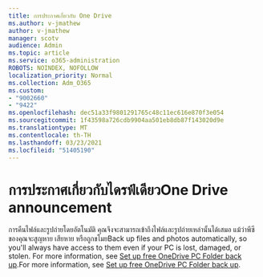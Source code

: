 ```yaml
---
title: การประกาศเกี่ยวกับ One Drive
ms.author: v-jmathew
author: v-jmathew
manager: scotv
audience: Admin
ms.topic: article
ms.service: o365-administration
ROBOTS: NOINDEX, NOFOLLOW
localization_priority: Normal
ms.collection: Adm_O365
ms.custom:
- "9002660"
- "9422"
ms.openlocfilehash: dec51a33f9801291765c48c11ec616e870f3e054
ms.sourcegitcommit: 1f43598a726cdb9904aa501eb8db87f143020d9e
ms.translationtype: MT
ms.contentlocale: th-TH
ms.lasthandoff: 03/23/2021
ms.locfileid: "51405190"
---
```

# <a name="one-drive-announcement"></a><span data-ttu-id="a8d99-102">การประกาศเกี่ยวกับไดรฟ์เดียว</span><span class="sxs-lookup"><span data-stu-id="a8d99-102">One Drive announcement</span></span>

<span data-ttu-id="a8d99-103">การคืนไฟล์และรูปถ่ายโดยอัตโนมัติ คุณจึงจะสามารถเข้าถึงไฟล์และรูปถ่ายเหล่านั้นได้เสมอ แม้ว่าพีซีของคุณจะสูญหาย เสียหาย หรือถูกขโมย</span><span class="sxs-lookup"><span data-stu-id="a8d99-103">Back up files and photos automatically, so you'll always have access to them even if your PC is lost, damaged, or stolen.</span></span> <span data-ttu-id="a8d99-104">For more information, see [Set up free OneDrive PC Folder back up](https://www.microsoft.com/microsoft-365/onedrive/pc-cloud-backup).</span><span class="sxs-lookup"><span data-stu-id="a8d99-104">For more information, see [Set up free OneDrive PC Folder back up](https://www.microsoft.com/microsoft-365/onedrive/pc-cloud-backup).</span></span>
